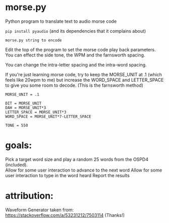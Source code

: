 # morse.py
Python program to translate text to audio morse code

`pip install pyaudio` (and its dependencies that it complains about)

`morse.py string to encode`

Edit the top of the program to set the morse code play back parameters.  You can effect the side tone, the WPM and the farnsworth spacing.

You can change the intra-letter spacing and the intra-word spacing.

If you're just learning morse code, try to keep the MORSE_UNIT at .1 (which feels like 20wpm to me) but increase the WORD_SPACE and LETTER_SPACE to give you some room to decode. (This is the farnsworth method)

```
MORSE_UNIT = .1

DIT = MORSE_UNIT
DAH = MORSE_UNIT*3
LETTER_SPACE = MORSE_UNIT*3
WORD_SPACE = MORSE_UNIT*7-LETTER_SPACE

TONE = 550
```

# goals:
Pick a target word size and play a random 25 words from the OSPD4 (included).  
Allow for some user interaction to advance to the next word
Allow for some user interaction to type in the word heard
Report the results 

# attribution:

Waveform Generator taken from: https://stackoverflow.com/a/53231212/7503114 (Thanks!)

